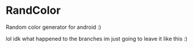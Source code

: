 # RandColor
Random color generator for android :)

lol idk what happened to the branches im just going to leave it like this :)
